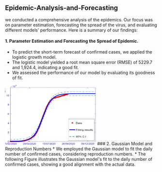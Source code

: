## Epidemic-Analysis-and-Forecasting
we conducted a comprehensive analysis of the epidemics. Our focus was on parameter estimation, forecasting the spread of the virus, and evaluating different models' performance. Here is a summary of our findings: 
#### 1. Parameter Estimation and Forecasting the Spread of Epidemic.
* To predict the short-term forecast of confirmed cases, we applied the logistic growth model.
* The logistic model yielded a root mean square error (RMSE) of 5229.7 and 1,924.4, indicating a good fit.
* We assessed the performance of our model by evaluating its goodness of fit.
<img src="https://github.com/AmenahALn/Epidemic-Analysis-and-Forecasting/blob/main/logistic.JPG" alt="Image" width="300" height="200">
### 2. Gaussian Model and Reproduction Numbers
* We employed the Gaussian model to fit the daily number of confirmed cases, considering reproduction numbers.
* The following Figure illustrates the Gaussian model's fit to the daily number of confirmed cases, showing a good alignment with the actual data.

